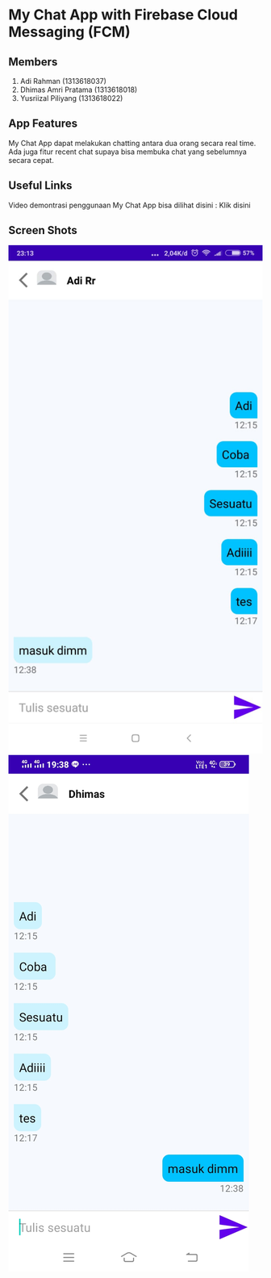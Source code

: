 # My Chat App with Firebase Cloud Messaging (FCM)

## Members

1. Adi Rahman (1313618037)
2. Dhimas Amri Pratama (1313618018)
3. Yusriizal Piliyang (1313618022)

## App Features

My Chat App dapat melakukan chatting antara dua orang secara real time.
Ada juga fitur recent chat supaya bisa membuka chat yang sebelumnya secara cepat.

## Useful Links

Video demontrasi penggunaan My Chat App bisa dilihat disini : Klik disini


## Screen Shots 

![alt text](https://github.com/adirhmn/my-chat-app-with-fcm/blob/main/Screenshots/SS1.jpeg?raw=true)
![alt text](https://github.com/adirhmn/my-chat-app-with-fcm/blob/main/Screenshots/SS2.jpeg?raw=true)
